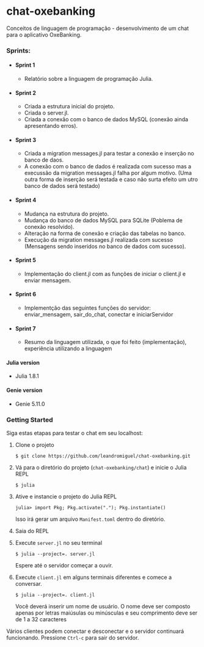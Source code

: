 # chat-oxebanking
Conceitos de linguagem de programação - desenvolvimento de um chat para o aplicativo OxeBanking.

### Sprints:

- #### **Sprint 1**
  - Relatório sobre a linguagem de programação Julia.
- #### **Sprint 2**
  - Criada a estrutura inicial do projeto.
  - Criada o server.jl.
  - Criada a conexão com o banco de dados MySQL (conexão ainda apresentando erros).
- #### **Sprint 3**
  - Criada a migration messages.jl para testar a conexão e inserção no banco de daos.
  - A conexão com o banco de dados é realizada com sucesso mas a execussão da migration messages.jl falha por algum motivo. (Uma outra forma de inserção será testada e caso não surta efeito um utro banco de dados será testado)
- #### **Sprint 4**
  - Mudança na estrutura do projeto.
  - Mudança do banco de dados MySQL para SQLite (Poblema de conexão resolvido).
  - Alteração na forma de conexão e criação das tabelas no banco.
  - Execução da migration messages.jl realizada com sucesso (Mensagens sendo inseridos no banco de dados com sucesso).
- #### **Sprint 5**
  - Implementação do client.jl com as funções de iniciar o client.jl e enviar mensagem.
- #### **Sprint 6**
  - Implementção das seguintes funções do servidor: enviar_mensagem, sair_do_chat, conectar e iniciarServidor 
- #### **Sprint 7**
  - Resumo da linguagem utilizada, o que foi feito (implementação), experiência utilizando a linguagem

#### Julia version

- Julia 1.8.1

#### Genie version

- Genie 5.11.0

### Getting Started

Siga estas etapas para testar o chat em seu localhost:

1. Clone o projeto

    ```
    $ git clone https://github.com/leandromiguel/chat-oxebanking.git
    ```

1. Vá para o diretório do projeto (`chat-oxebanking/chat`) e inicie o Julia REPL

    ```
    $ julia
    ```

1. Ative e instancie o projeto do Julia REPL

    ```
    julia> import Pkg; Pkg.activate("."); Pkg.instantiate()
    ```

    Isso irá gerar um arquivo `Manifest.toml` dentro do diretório.

1. Saia do REPL

1. Execute `server.jl` no seu terminal
    ```
    $ julia --project=. server.jl
    ```

    Espere até o servidor começar a ouvir.

1. Execute `client.jl` em alguns terminais diferentes e comece a conversar.
    ```
    $ julia --project=. client.jl
    ```

    Você deverá inserir um nome de usuário. O nome deve ser composto apenas por letras maiúsulas ou minúsculas e seu comprimento deve ser de 1 a 32 caracteres

Vários clientes podem conectar e desconectar e o servidor continuará funcionando. Pressione `Ctrl-c` para sair do servidor.
